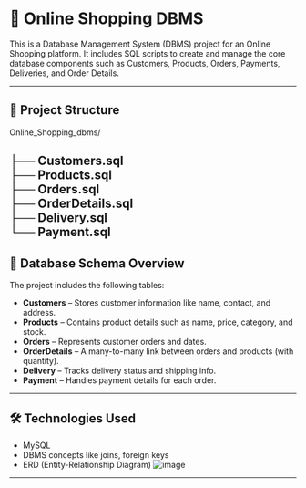 # 🛒 Online Shopping DBMS

This is a Database Management System (DBMS) project for an Online Shopping platform. It includes SQL scripts to create and manage the core database components such as Customers, Products, Orders, Payments, Deliveries, and Order Details.

---

## 📁 Project Structure

Online_Shopping_dbms/

├── Customers.sql  
├── Products.sql  
├── Orders.sql  
├── OrderDetails.sql  
├── Delivery.sql  
└── Payment.sql
---

## 🧱 Database Schema Overview

The project includes the following tables:

- **Customers** – Stores customer information like name, contact, and address.
- **Products** – Contains product details such as name, price, category, and stock.
- **Orders** – Represents customer orders and dates.
- **OrderDetails** – A many-to-many link between orders and products (with quantity).
- **Delivery** – Tracks delivery status and shipping info.
- **Payment** – Handles payment details for each order.

---

## 🛠️ Technologies Used

- MySQL
- DBMS concepts like joins, foreign keys
- ERD (Entity-Relationship Diagram)
  ![image](https://github.com/user-attachments/assets/01172f52-747b-45dd-8d64-84ec90bb2582)


---
